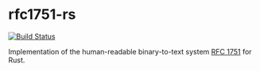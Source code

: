 # rfc1751-rs
[![Build Status](https://travis-ci.org/icasdri/rfc1751-rs.svg?branch=master)](https://travis-ci.org/icasdri/rfc1751-rs)

Implementation of the human-readable binary-to-text system [RFC 1751](https://tools.ietf.org/html/rfc1751) for Rust.
